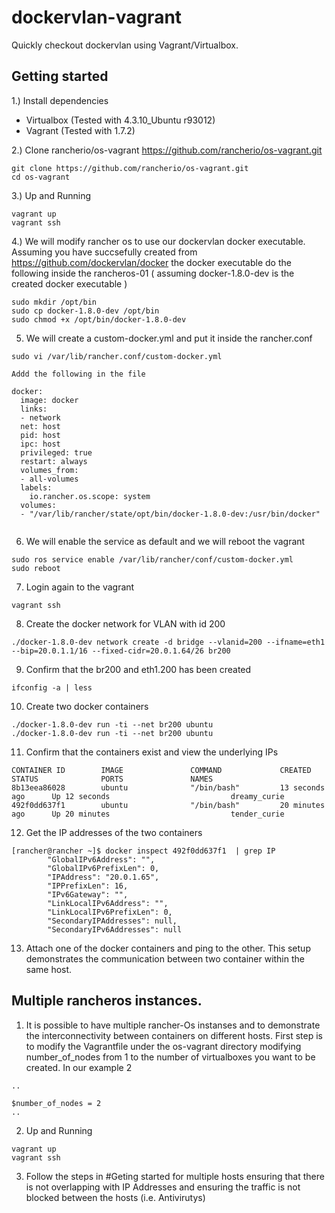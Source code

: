 # dockervlan-vagrant
Quickly checkout dockervlan using Vagrant/Virtualbox.

## Getting started
1.) Install dependencies

* Virtualbox (Tested with 4.3.10_Ubuntu r93012)
* Vagrant (Tested with 1.7.2)


2.) Clone rancherio/os-vagrant https://github.com/rancherio/os-vagrant.git

```
git clone https://github.com/rancherio/os-vagrant.git
cd os-vagrant
```

3.) Up and Running

```
vagrant up
vagrant ssh
```

4.) We will modify rancher os to use our dockervlan docker executable. Assuming you have succsefully created from https://github.com/dockervlan/docker the docker executable do the following inside the rancheros-01 ( assuming docker-1.8.0-dev is the created docker executable )

```
sudo mkdir /opt/bin
sudo cp docker-1.8.0-dev /opt/bin
sudo chmod +x /opt/bin/docker-1.8.0-dev
```

5) We will create a custom-docker.yml and put it inside the rancher.conf
```
sudo vi /var/lib/rancher.conf/custom-docker.yml

Addd the following in the file

docker:
  image: docker
  links:
  - network
  net: host
  pid: host
  ipc: host
  privileged: true
  restart: always
  volumes_from:
  - all-volumes
  labels:
    io.rancher.os.scope: system
  volumes:
  - "/var/lib/rancher/state/opt/bin/docker-1.8.0-dev:/usr/bin/docker"


```

6) We will enable the service as default and we will reboot the vagrant
```
sudo ros service enable /var/lib/rancher/conf/custom-docker.yml
sudo reboot
```

7) Login again to the vagrant
```
vagrant ssh
```

8) Create the docker network for VLAN with id 200
```
./docker-1.8.0-dev network create -d bridge --vlanid=200 --ifname=eth1 --bip=20.0.1.1/16 --fixed-cidr=20.0.1.64/26 br200
```

9) Confirm that the br200 and eth1.200 has been created
```
ifconfig -a | less
```

10) Create two docker containers
```
./docker-1.8.0-dev run -ti --net br200 ubuntu
./docker-1.8.0-dev run -ti --net br200 ubuntu
```

11) Confirm that the containers exist and view the underlying IPs
```
CONTAINER ID        IMAGE               COMMAND             CREATED             STATUS              PORTS               NAMES
8b13eea86028        ubuntu              "/bin/bash"         13 seconds ago      Up 12 seconds                           dreamy_curie        
492f0dd637f1        ubuntu              "/bin/bash"         20 minutes ago      Up 20 minutes                           tender_curie        
```

12) Get the IP addresses of the two containers
```
[rancher@rancher ~]$ docker inspect 492f0dd637f1  | grep IP
        "GlobalIPv6Address": "",
        "GlobalIPv6PrefixLen": 0,
        "IPAddress": "20.0.1.65",
        "IPPrefixLen": 16,
        "IPv6Gateway": "",
        "LinkLocalIPv6Address": "",
        "LinkLocalIPv6PrefixLen": 0,
        "SecondaryIPAddresses": null,
        "SecondaryIPv6Addresses": null
```
13) Attach one of the docker containers and ping to the other. This setup demonstrates the communication between two container within the same host.

## Multiple rancheros instances.

1) It is possible to have multiple rancher-Os instanses and to demonstrate the interconnectivity between containers on different hosts. First step is to modify the Vagrantfile under the os-vagrant directory modifying number_of_nodes from 1 to the number of virtualboxes you want to be created.  In our example 2

```
..

$number_of_nodes = 2
..
```

2) Up and Running

```
vagrant up
vagrant ssh
```

3) Follow the steps in #Geting started for multiple hosts ensuring that there is not overlapping with IP Addresses and ensuring the traffic is not blocked between the hosts (i.e. Antivirutys)
